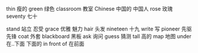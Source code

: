 thin  瘦的
green 绿色
classroom 教室
Chinese 中国的 中国人
rose 玫瑰 
seventy 七十

stand  站立 忍受
grace  优雅 魅力
hair 头发
nineteen  十九
write 写
pioneer 先驱 先锋
coat  外套
blackboard  黑板
ask 询问
guess 猜测
tall  高的
map  地图
under 在..下面  下面的
in front of 在前面